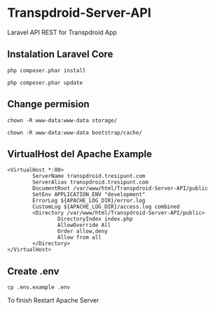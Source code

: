 # Transpdroid-Server-API
Laravel API REST for Transpdroid App

## Instalation Laravel Core

```
php composer.phar install
```

```
php composer.phar update
```

## Change permision

```
chown -R www-data:www-data storage/
```

```
chown -R www-data:www-data bootstrap/cache/
```

## VirtualHost del Apache Example

```
<VirtualHost *:80>
        ServerName transpdroid.tresipunt.com
        ServerAlias transpdroid.tresipunt.com
        DocumentRoot /var/www/html/Transpdroid-Server-API/public
        SetEnv APPLICATION_ENV "development"
        ErrorLog ${APACHE_LOG_DIR}/error.log
        CustomLog ${APACHE_LOG_DIR}/access.log combined
        <Directory /var/www/html/Transpdroid-Server-API/public>
                DirectoryIndex index.php
                AllowOverride All
                Order allow,deny
                Allow from all
        </Directory>
</VirtualHost>
```

## Create .env 

```
cp .env.example .env
```

To finish Restart Apache Server